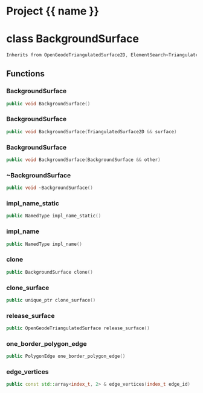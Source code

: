 <script setup>
import {useRoute} from 'vitepress'
const {path} = useRoute()
const tokens = path.split('/')
const words = tokens[2].split('-');
for (let i = 0; i < words.length; i++) {
    words[i] = words[i].charAt(0).toUpperCase() + words[i].slice(1);
    words[i] = words[i].replace('geode', 'Geode')
}
const name = words.join('-');
</script>
# Project {{ name }}

# class BackgroundSurface


```cpp
Inherits from OpenGeodeTriangulatedSurface2D, ElementSearch<TriangulatedSurface2D>, MacroInfo2D
```



## Functions

### BackgroundSurface

```cpp
public void BackgroundSurface()
```


### BackgroundSurface

```cpp
public void BackgroundSurface(TriangulatedSurface2D && surface)
```


### BackgroundSurface

```cpp
public void BackgroundSurface(BackgroundSurface && other)
```


### ~BackgroundSurface

```cpp
public void ~BackgroundSurface()
```


### impl_name_static

```cpp
public NamedType impl_name_static()
```


### impl_name

```cpp
public NamedType impl_name()
```


### clone

```cpp
public BackgroundSurface clone()
```


### clone_surface

```cpp
public unique_ptr clone_surface()
```


### release_surface

```cpp
public OpenGeodeTriangulatedSurface release_surface()
```


### one_border_polygon_edge

```cpp
public PolygonEdge one_border_polygon_edge()
```


### edge_vertices

```cpp
public const std::array<index_t, 2> & edge_vertices(index_t edge_id)
```




